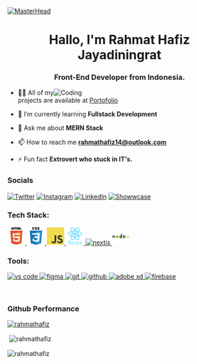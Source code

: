 [![MasterHead](https://developers.giphy.com/branch/master/static/api-512d36c09662682717108a38bbb5c57d.gif)](https://rahmathafiz.github.io/)
<h1 align="center">Hallo, I'm Rahmat Hafiz Jayadiningrat</h1>
<h3 align="center">Front-End Developer from Indonesia.</h3>
<img align="right" alt="Coding" width="400"
    src="https://cdn.dribbble.com/users/662463/screenshots/3281817/rolling_chair_reel_monchomasse.gif">


- 👨‍💻 All of my projects are available at [Portofolio](https://rahmathafiz-portofolio.web.app/)

- 🌱 I’m currently learning **Fullstack Development**

- 💬 Ask me about **MERN Stack**

- 📫 How to reach me **rahmathafiz14@outlook.com**

- ⚡ Fun fact **Extrovert who stuck in IT's.**

<h3 align="left">Socials</h3>
<p align="left">
    <a href="https://twitter.com/rahmathafiz" target="_blank"><img align="center"
            src="https://raw.githubusercontent.com/rahuldkjain/github-profile-readme-generator/master/src/images/icons/Social/twitter.svg"
            alt="Twitter" height="30" width="40" /></a> <a href="https://www.instagram.com/rahmathafiz/"
        target="_blank"><img align="center"
            src="https://raw.githubusercontent.com/rahuldkjain/github-profile-readme-generator/master/src/images/icons/Social/instagram.svg"
            alt="Instagram" height="30" width="40" /></a> <a
        href="https://www.linkedin.com/in/rahmat-hafiz-jayadiningrat-90a2a7198/" target="_blank"><img align="center"
            src="https://raw.githubusercontent.com/rahuldkjain/github-profile-readme-generator/master/src/images/icons/Social/linked-in-alt.svg"
            alt="LinkedIn" height="30" width="40" /></a> <a href="https://www.showwcase.com/rahmathafiz"
        target="_blank"><img align="center"
            src="https://th.bing.com/th/id/R.bd2a702d30b8b1d47697562f89238641?rik=aRAbJxfeMJNaiQ&riu=http%3a%2f%2fcdn.onlinewebfonts.com%2fsvg%2fimg_511789.png&ehk=2sYmHUiH13uf7wZFlPdkIzYZsgEb7uUK4ulaiNrKmh4%3d&risl=&pid=ImgRaw&r=0"
            alt="Showwcase" height="30" width="40" /></a>
</p>


<h3 align="left">Tech Stack:</h3>
<p align="left">
    <a href="https://www.w3.org/html/" target="_blank" rel="noreferrer"> <img
            src="https://raw.githubusercontent.com/devicons/devicon/master/icons/html5/html5-original-wordmark.svg"
            alt="html5" width="40" height="40" /> </a> <a href="https://www.w3schools.com/css/" target="_blank"
        rel="noreferrer"> <img
            src="https://raw.githubusercontent.com/devicons/devicon/master/icons/css3/css3-original-wordmark.svg"
            alt="css3" width="40" height="40" /> </a> <a href="https://developer.mozilla.org/en-US/docs/Web/JavaScript"
        target="_blank" rel="noreferrer"> <img
            src="https://raw.githubusercontent.com/devicons/devicon/master/icons/javascript/javascript-original.svg"
            alt="javascript" width="40" height="40" /> </a> <a href="https://reactjs.org/" target="_blank"
        rel="noreferrer">
        <img src="https://raw.githubusercontent.com/devicons/devicon/master/icons/react/react-original-wordmark.svg"
            alt="react" width="40" height="40" /> </a> <a href="https://nextjs.org/" target="_blank" rel="noreferrer">
        <img src="https://cdn.worldvectorlogo.com/logos/nextjs-2.svg" alt="nextjs" width="40" height="40" /> </a> <a
        href="https://nodejs.org" target="_blank" rel="noreferrer"> <img
            src="https://raw.githubusercontent.com/devicons/devicon/master/icons/nodejs/nodejs-original-wordmark.svg"
            alt="nodejs" width="40" height="40" /> </a>
</p>


<h3 align="left">Tools:</h3>
<p align="left">
    <a href="https://code.visualstudio.com/" target="_blank" rel="noreferrer"> <img
            src="https://cdn.worldvectorlogo.com/logos/visual-studio-code-1.svg" alt="vs code" width="40" height="40" />
    </a> <a href="https://www.figma.com/" target="_blank" rel="noreferrer"> <img
            src="https://www.vectorlogo.zone/logos/figma/figma-icon.svg" alt="figma" width="40" height="40" /> </a> <a
        href="https://git-scm.com/" target="_blank" rel="noreferrer"> <img
            src="https://www.vectorlogo.zone/logos/git-scm/git-scm-icon.svg" alt="git" width="40" height="40" /> </a> <a
        href="https://github.com/" target="_blank" rel="noreferrer"> <img
            src="https://cdn.worldvectorlogo.com/logos/github-icon.svg" alt="github" width="40" height="40" /> </a> <a
        href="https://www.adobe.com/" target="_blank" rel="noreferrer"> <img
            src="https://cdn.worldvectorlogo.com/logos/adobe-xd-1.svg" alt="adobe xd" width="40" height="40" /> </a> <a
        href="https://firebase.google.com/" target="_blank" rel="noreferrer"> <img
            src="https://www.vectorlogo.zone/logos/firebase/firebase-icon.svg" alt="firebase" width="40" height="40" />
    </a>
</p>

<br>

<h3 align="left">Github Performance</h3>
<a href="https://github.com/rahmathafiz" align="left"><img
        src="https://github-readme-stats.vercel.app/api/top-langs/?username=rahmathafiz&&theme=tokyonight"
        alt="rahmathafiz" /></a>

<p>&nbsp;<img align="center"
        src="https://github-readme-stats.vercel.app/api?username=rahmathafiz&show_icons=true&locale=en&theme=tokyonight"
        alt="rahmathafiz" /></p>

<p><img align="center" src="https://github-readme-streak-stats.herokuapp.com/?user=rahmathafiz&&theme=tokyonight"
        alt="rahmathafiz" /></p>
